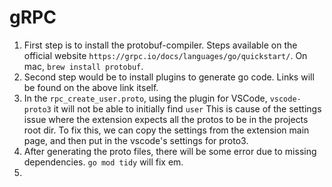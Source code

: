 # gRPC

1. First step is to install the protobuf-compiler. Steps available on the official website `https://grpc.io/docs/languages/go/quickstart/`. On mac, `brew install protobuf`. 
2. Second step would be to install plugins to generate go code. Links will be found on the above link itself. 
3.  In the `rpc_create_user.proto`, using the plugin for VSCode, `vscode-proto3` it will not be able to initially find `user` This is cause of the settings issue where the extension expects all the protos to be in the projects root dir. To fix this, we can copy the settings from the extension main page, and then put in the vscode's settings for proto3. 
4. After generating the proto files, there will be some error due to missing dependencies. `go mod tidy` will fix em. 
5. 